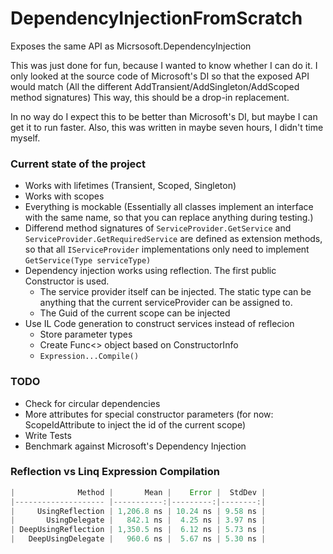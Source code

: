 # DependencyInjectionFromScratch
Exposes the same API as Micrsosoft.DependencyInjection

This was just done for fun, because I wanted to know whether I can do it. I only looked at the source code of Microsoft's DI so that the exposed API would match (All the different AddTransient/AddSingleton/AddScoped method signatures)
This way, this should be a drop-in replacement.

In no way do I expect this to be better than Microsoft's DI, but maybe I can get it to run faster.
Also, this was written in maybe seven hours, I didn't time myself.

### Current state of the project

- Works with lifetimes (Transient, Scoped, Singleton)
- Works with scopes
- Everything is mockable (Essentially all classes implement an interface with the same name, so that you can replace anything during testing.)
- Differend method signatures of `ServiceProvider.GetService` and `ServiceProvider.GetRequiredService` are defined as extension methods, so that all `IServiceProvider` implementations only need to implement `GetService(Type serviceType)`
- Dependency injection works using reflection. The first public Constructor is used.
  - The service provider itself can be injected. The static type can be anything that the current serviceProvider can be assigned to.
  - The Guid of the current scope can be injected
- Use IL Code generation to construct services instead of reflecion
  - Store parameter types
  - Create Func<> object based on ConstructorInfo
  - `Expression...Compile()`

### TODO

- Check for circular dependencies
- More attributes for special constructor parameters (for now: ScopeIdAttribute to inject the id of the current scope)
- Write Tests
- Benchmark against Microsoft's Dependency Injection

### Reflection vs Linq Expression Compilation

```js
|              Method |       Mean |    Error |  StdDev |
|-------------------- |-----------:|---------:|--------:|
|     UsingReflection | 1,206.8 ns | 10.24 ns | 9.58 ns |
|       UsingDelegate |   842.1 ns |  4.25 ns | 3.97 ns |
| DeepUsingReflection | 1,350.5 ns |  6.12 ns | 5.73 ns |
|   DeepUsingDelegate |   960.6 ns |  5.67 ns | 5.30 ns |
```

